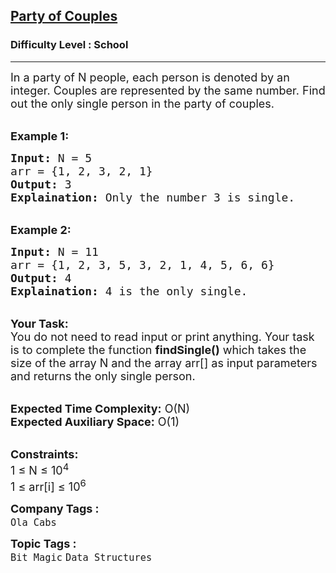 <h2><a href="https://practice.geeksforgeeks.org/problems/alone-in-couple5507/1?page=1&difficulty[]=-2&status[]=unsolved&curated[]=1&sortBy=submissions">Party of Couples</a></h2><h3>Difficulty Level : School</h3><hr><div class="problems_problem_content__Xm_eO"><p><span style="font-size:18px">In a party of N people, each person is denoted by an integer. Couples are represented by the same number. Find out the only single person in the party of couples.</span></p>

<p><br>
<span style="font-size:18px"><strong>Example 1:</strong></span></p>

<pre><span style="font-size:18px"><strong>Input:</strong> N = 5
arr = {1, 2, 3, 2, 1}
<strong>Output:</strong> 3
<strong>Explaination:</strong> Only the number 3 is single.</span></pre>

<p><br>
<span style="font-size:18px"><strong>Example 2:</strong></span></p>

<pre><span style="font-size:18px"><strong>Input:</strong> N = 11
arr = {1, 2, 3, 5, 3, 2, 1, 4, 5, 6, 6}
<strong>Output:</strong> 4
<strong>Explaination:</strong> 4 is the only single.</span></pre>

<p><br>
<strong><span style="font-size:18px">Your Task:</span></strong><br>
<span style="font-size:18px">You do not need to read input or print anything. Your task is to complete the function <strong>findSingle()</strong> which takes the size of the array N and the array arr[] as input parameters and returns the only single&nbsp;person.</span></p>

<p><br>
<span style="font-size:18px"><strong>Expected Time Complexity:</strong> O(N)<br>
<strong>Expected Auxiliary Space:</strong> O(1)</span></p>

<p><br>
<span style="font-size:18px"><strong>Constraints:</strong><br>
1 ≤ N ≤ 10<sup>4</sup><br>
1 ≤ arr[i] ≤ 10<sup>6</sup></span></p>
</div><p><span style=font-size:18px><strong>Company Tags : </strong><br><code>Ola Cabs</code>&nbsp;<br><p><span style=font-size:18px><strong>Topic Tags : </strong><br><code>Bit Magic</code>&nbsp;<code>Data Structures</code>&nbsp;